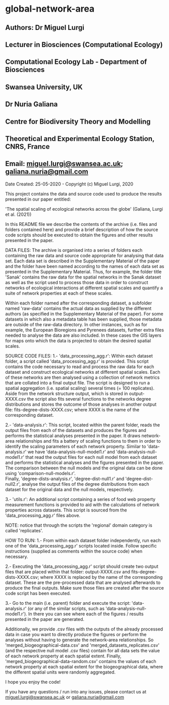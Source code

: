 # global-network-area

## Authors: Dr Miguel Lurgi
## Lecturer in Biosciences (Computational Ecology)
## Computational Ecology Lab - Department of Biosciences
## Swansea University, UK
## 
## Dr Nuria Galiana 
## Centre for Biodiversity Theory and Modelling
## Theoretical and Experimental Ecology Station, CNRS, France
##
## Email: miguel.lurgi@swansea.ac.uk; galiana.nuria@gmail.com

Date Created: 25-05-2020 - Copyright (c) Miguel Lurgi, 2020

This project contains the data and source code used to produce the results
presented in our paper entitled:

'The spatial scaling of ecological networks across the globe' (Galiana, Lurgi et al. (2021))

In this README file we describe the contents of the archive (i.e. files and folders contained here) 
and provide a brief description of how the source code scripts should be executed to obtain the figures
and other results presented in the paper.

DATA FILES:
The archive is organised into a series of folders each containing the raw data and source code appropriate
for analysing that data set. Each data set is described in the Supplementary Material of the paper and the 
folder have been named according to the names of each data set as presented in the Supplementary Material.
Thus, for example, the folder title 'Sanak' contains the raw data for the spatial networks in the Sanak
dataset as well as the script used to process those data in order to construct networks of ecological
interactions at different spatial scales and quantify a suite of network properties at each of these scales.

Within each folder named after the corresponding dataset, a subfolder named 'raw-data' contains the actual
data as supplied by the different authors (as specified in the Supplementary Material of the paper). For
some datasets in which also a metadata table has been supplied, those metadata are outside of the raw-data
directory. In other instances, such as for example, the European Bioregions and Pyrenees datasets, further extra
files needed to analyse the data are also included. In these cases the GIS layers for maps onto which the
data is projected to obtain the desired spatial scales.

SOURCE CODE FILES:
1.- 'data_processing_agg.r': Within each dataset folder, a script called 'data_processing_agg.r' is provided. 
This script contains the code necessary to read and process the raw data for each dataset and construct 
ecological networks at different spatial scales. 
Each of these networks are then analysed using a collection of network metrics that are collated
into a final output file. The script is designed to run a spatial aggregation (i.e. spatial scaling) several
times (= 100 replicates). Aside from the network structure output, which is stored in output-XXXX.csv the 
script also fits several functions to the networks degree distributions and stores the outcome of those 
analyses in another output file: fits-degree-dists-XXXX.csv; where XXXX is the name of the corresponding dataset.

2.- 'data-analysis.r': This script, located within the parent folder, reads the output files from each of the 
datasets and produces the figures and performs the statistical analyses presented in the paper. It draws network-area
relationships and fits a battery of scaling functions to them in order to identify the scaling parameters
of each network property. Similar to 'data-analysis.r' we have 'data-analysis-null-model1.r' and 'data-analysis-null-model1.r' 
that read the output files for each null model from each dataset and performs the statistical analyses and the figures 
presented in the paper. The comparison between the null models and the original data can be done using 'comparison-null-models.r'.  
Finally, 'degree-dists-analysis.r', 'degree-dist-null1.r' and 'degree-dist-null2.r', analyse the output files of the degree distributions from each dataset for the original data and the null models, respectively.

3.- 'utils.r': An additional script containing a series of food web property measurement functions is provided
to aid with the calculations of network properties across datasets. This script is sourced from the 
'data_processing_agg.r' files above.

NOTE: notice that through the scripts the 'regional' domain category is called 'replicates'. 


HOW TO RUN:
1.- From within each dataset folder independently, run each one of the 'data_processing_agg.r' scripts 
located inside. Follow specific instructions (supplied as comments within the source code) when necessary.

2.- Executing the 'data_processing_agg.r' script should create two output files that are placed within that
folder: output-XXXX.csv and fits-degree-dists-XXXX.csv; where XXXX is replaced by the name of the 
corresponding dataset. These are the pre-processed data that are analysed afterwards to produce the final 
outputs. Make sure those files are created after the source code script has been executed.

3.- Go to the main (i.e. parent) folder and execute the script: 'data-analysis.r' (or any of the similar scripts, such as 
'data-analysis-null-model1.r'). In there you can see where each of the figures / results presented in the paper are generated.


Additionally, we provide .csv files with the outputs of the already processed data in case you want to directly produce 
the figures or perform the analyses without having to generate the network-area relationships. So 'merged_biogeographical-data.csv' 
and 'merged_datasets_replicates.csv' (and the respective null model .csv files) contain for all data sets the value of each network property at each spatial extent. Finally, 'merged_biogeographical-data-random.csv' contains the values of each network property at each spatial extent for the biogeographical data, where the different spatial units were randomly aggregated.   

I hope you enjoy the code!

If you have any questions / run into any issues, please contact us at miguel.lurgi@swansea.ac.uk or galiana.nuria@gmail.com








